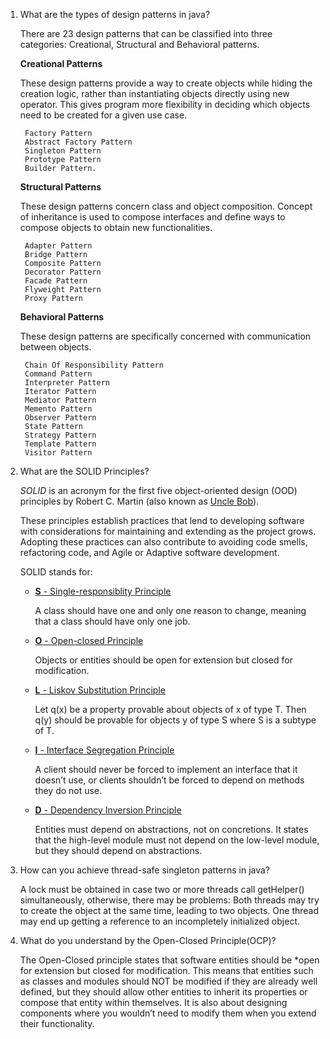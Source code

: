 
1. What are the types of design patterns in java?
    
    There are 23 design patterns that can be classified into three categories: Creational, Structural and Behavioral patterns.
    
    **Creational Patterns**
        
    These design patterns provide a way to create objects while hiding the creation logic, rather than instantiating objects directly using new operator. This gives program more flexibility in deciding which objects need to be created for a given use case.
        
        Factory Pattern
        Abstract Factory Pattern
        Singleton Pattern
        Prototype Pattern
        Builder Pattern.
        
        
    **Structural Patterns**
        
    These design patterns concern class and object composition. Concept of inheritance is used to compose interfaces and define ways to compose objects to obtain new functionalities.
        
        Adapter Pattern
        Bridge Pattern
        Composite Pattern
        Decorator Pattern
        Facade Pattern
        Flyweight Pattern
        Proxy Pattern

        
    **Behavioral Patterns**
        
    These design patterns are specifically concerned with communication between objects.
        
        Chain Of Responsibility Pattern
        Command Pattern
        Interpreter Pattern
        Iterator Pattern
        Mediator Pattern
        Memento Pattern
        Observer Pattern
        State Pattern
        Strategy Pattern
        Template Pattern
        Visitor Pattern
        
       
2. What are the SOLID Principles?
    
    *SOLID* is an acronym for the first five object-oriented design (OOD) principles by Robert C. Martin (also known as [Uncle Bob](http://en.wikipedia.org/wiki/Robert_Cecil_Martin)).
    
    These principles establish practices that lend to developing software with considerations for maintaining and extending as the project grows. Adopting these practices can also contribute to avoiding code smells, refactoring code, and Agile or Adaptive software development.
    
    SOLID stands for:
    
    - [**S** - Single-responsiblity Principle](https://www.digitalocean.com/community/conceptual_articles/s-o-l-i-d-the-first-five-principles-of-object-oriented-design#single-responsibility-principle)
        
        A class should have one and only one reason to change, meaning that a class should have only one job.
        
    - [**O** - Open-closed Principle](https://www.digitalocean.com/community/conceptual_articles/s-o-l-i-d-the-first-five-principles-of-object-oriented-design#open-closed-principle)
        
        Objects or entities should be open for extension but closed for modification.
        
    - [**L** - Liskov Substitution Principle](https://www.digitalocean.com/community/conceptual_articles/s-o-l-i-d-the-first-five-principles-of-object-oriented-design#liskov-substitution-principle)
        
        Let q(x) be a property provable about objects of x of type T. Then q(y) should be provable for objects y of type S where S is a subtype of T.
        
    - [**I** - Interface Segregation Principle](https://www.digitalocean.com/community/conceptual_articles/s-o-l-i-d-the-first-five-principles-of-object-oriented-design#interface-segregation-principle)
        
        A client should never be forced to implement an interface that it doesn’t use, or clients shouldn’t be forced to depend on methods they do not use.
        
    - [**D** - Dependency Inversion Principle](https://www.digitalocean.com/community/conceptual_articles/s-o-l-i-d-the-first-five-principles-of-object-oriented-design#dependency-inversion-principle)
        
        Entities must depend on abstractions, not on concretions. It states that the high-level module must not depend on the low-level module, but they should depend on abstractions.
        
3. How can you achieve thread-safe singleton patterns in java?
    
    A lock must be obtained in case two or more threads call getHelper() simultaneously, otherwise, there may be problems: Both threads may try to create the object at the same time, leading to two objects. One thread may end up getting a reference to an incompletely initialized object.
    
4. What do you understand by the Open-Closed Principle(OCP)?
    
    The Open-Closed principle states that software entities should be *open for extension but closed for modification. This means that entities such as classes and modules should NOT be modified if they are already well defined, but they should allow other entities to inherit its properties or compose that entity within themselves. It is also about designing components where you wouldn’t need to modify them when you extend their functionality.